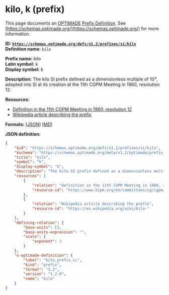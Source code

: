 # kilo, k (prefix)

This page documents an [OPTIMADE](https://www.optimade.org/) [Prefix Definition](https://schemas.optimade.org/#definitions). See [https://schemas.optimade.org/](https://schemas.optimade.org/) for more information.

**ID: [`https://schemas.optimade.org/defs/v1.2/prefixes/si/kilo`](https://schemas.optimade.org/defs/v1.2/prefixes/si/kilo.md)**  
**Definition name:** `kilo`

**Prefix name:** kilo  
**Latin symbol:** k  
**Display symbol:** k  
  
**Description:** The kilo SI prefix defined as a dimensionless multiple of 10³, adopted into SI at its creation at the 11th CGPM Meeting in 1960, resolution 12.



**Resources:**

- [Definition in the 11th CGPM Meeting in 1960, resolution 12](https://www.bipm.org/en/committees/cg/cgpm/11-1960/resolution-12)
- [Wikipedia article describing the prefix](https://en.wikipedia.org/wiki/Kilo-)


**Formats:** [[JSON](kilo.json)] [[MD](kilo.md)]

**JSON definition:**

``` json
{
    "$id": "https://schemas.optimade.org/defs/v1.2/prefixes/si/kilo",
    "$schema": "https://schemas.optimade.org/meta/v1.2/optimade/prefix_definition.json",
    "title": "kilo",
    "symbol": "k",
    "display-symbol": "k",
    "description": "The kilo SI prefix defined as a dimensionless multiple of 10\u00b3, adopted into SI at its creation at the 11th CGPM Meeting in 1960, resolution 12.",
    "resources": [
        {
            "relation": "Definition in the 11th CGPM Meeting in 1960, resolution 12",
            "resource-id": "https://www.bipm.org/en/committees/cg/cgpm/11-1960/resolution-12"
        },
        {
            "relation": "Wikipedia article describing the prefix",
            "resource-id": "https://en.wikipedia.org/wiki/Kilo-"
        }
    ],
    "defining-relation": {
        "base-units": [],
        "base-units-expression": "",
        "scale": {
            "exponent": 3
        }
    },
    "x-optimade-definition": {
        "label": "kilo_prefix_si",
        "kind": "prefix",
        "format": "1.2",
        "version": "1.2.0",
        "name": "kilo"
    }
}
```